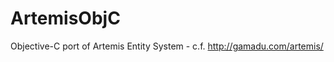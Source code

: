 ArtemisObjC
===========

Objective-C port of Artemis Entity System - c.f. http://gamadu.com/artemis/
